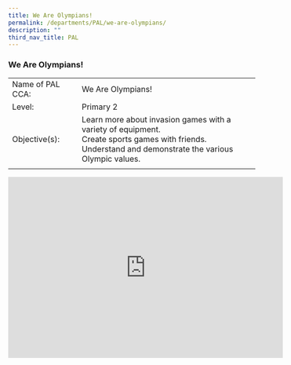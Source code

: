 ```yaml
---
title: We Are Olympians!
permalink: /departments/PAL/we-are-olympians/
description: ""
third_nav_title: PAL
---
```

### We Are Olympians!
 
|  |  |
|---|---|
| Name of PAL CCA: | We Are Olympians! |
| Level: | Primary 2 |
| Objective(s): | Learn more about invasion games with a variety of equipment.<br>Create sports games with friends. <br>Understand and demonstrate the various Olympic values.  |
|  |  |

<iframe allowfullscreen="true" height="369" width="560" frameborder="0" src="https://docs.google.com/presentation/d/e/2PACX-1vSXJhKOJI3EJbQ6C7qjMmHRr1qEqSq9wTGjI3794IgypKYFZU5se6WmiK1_Z7f_upho4B-wEZQbi3-z/embed?start=false&amp;loop=false&amp;delayms=5000"></iframe>